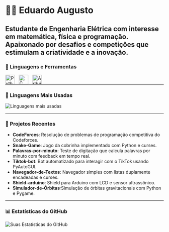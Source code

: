 # 🏄‍♂️ Eduardo Augusto

**Estudante de Engenharia Elétrica com interesse em matemática, física e programação. Apaixonado por desafios e competições que estimulam a criatividade e a inovação.**
---

### 🧰 Linguagens e Ferramentas

<img align="left" alt="Python" width="30px" style="padding-right:10px;" src="https://cdn.jsdelivr.net/gh/devicons/devicon/icons/python/python-plain.svg" />
<img align="left" alt="C" width="30px" style="padding-right:10px;" src="https://cdn.jsdelivr.net/gh/devicons/devicon/icons/c/c-original.svg" />
<img align="left" alt="Arduino" width="30px" style="padding-right:10px;" src="https://cdn.jsdelivr.net/gh/devicons/devicon/icons/arduino/arduino-original.svg" />
<br />

---

### 🚀 Linguagens Mais Usadas

![Linguagens mais usadas](https://github-readme-stats.vercel.app/api/top-langs/?username=edu92337&layout=compact&theme=gruvbox)

---

### 💼 Projetos Recentes

- **CodeForces**: Resolução de problemas de programação competitiva do Codeforces.
- **Snake-Game**: Jogo da cobrinha implementado com Python e curses.
- **Palavras-por-minuto**: Teste de digitação que calcula palavras por minuto com feedback em tempo real.
- **Tiktok-bot**: Bot automatizado para interagir com o TikTok usando PyAutoGUI.
- **Navegador-de-Textos**: Navegador simples com listas duplamente encadeadas e curses.
- **Shield-arduino**: Shield para Arduino com LCD e sensor ultrassônico.
- **Simulador-de-Órbitas**:Simulação de órbitas gravitacionais com Python e Pygame.
---

### 📊 Estatísticas do GitHub

![Suas Estatísticas do GitHub](https://github-readme-stats.vercel.app/api?username=edu92337&show_icons=true&theme=gruvbox)

